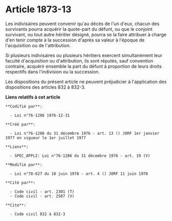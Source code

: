 # Article 1873-13

Les indivisaires peuvent convenir qu'au décès de l'un d'eux, chacun des survivants pourra acquérir la quote-part du défunt,
ou que le conjoint survivant, ou tout autre héritier désigné, pourra se la faire attribuer à charge d'en tenir compte à la
succession d'après sa valeur à l'époque de l'acquisition ou de l'attribution.

Si plusieurs indivisaires ou plusieurs héritiers exercent simultanément leur faculté d'acquisition ou d'attribution, ils sont
réputés, sauf convention contraire, acquérir ensemble la part du défunt à proportion de leurs droits respectifs dans
l'indivision ou la succession.

Les dispositions du présent article ne peuvent préjudicier à l'application des dispositions des articles 832 à 832-3.

**Liens relatifs à cet article**

	**Codifié par**:

	  - Loi n°76-1286 1976-12-31

	**Créé par**:

	  - Loi n°76-1286 du 31 décembre 1976 - art. 13 () JORF 1er janvier 1977 en vigueur le 1er juillet 1977

	**Liens**:

	  - SPEC_APPLI: Loi n°76-1286 du 31 décembre 1976 - art. 19 (V)

	**Modifié par**:

	  - Loi n°78-627 du 10 juin 1978 - art. 4 () JORF 11 juin 1978

	**Cité par**:

	  - Code civil - art. 2301 (T)
	  - Code civil - art. 2507 (V)

	**Cite**:

	  - Code civil 832 à 832-3
